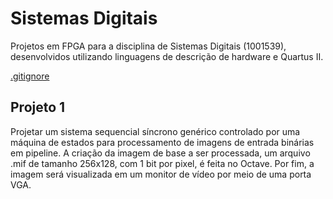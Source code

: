 # Sistemas Digitais

Projetos em FPGA para a disciplina de Sistemas Digitais (1001539), desenvolvidos utilizando linguagens de descrição de hardware e Quartus II.

[.gitignore](https://gist.github.com/nhasbun/71918796044b7ba89d6662133495f754)

## Projeto 1
Projetar um sistema sequencial síncrono genérico controlado por uma máquina de estados para processamento de imagens de entrada binárias em pipeline. A criação da imagem de base a ser processada, um arquivo .mif de tamanho 256x128, com 1 bit por pixel, é feita no Octave. Por fim, a imagem será visualizada em um monitor de vídeo por meio de uma porta VGA.